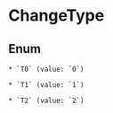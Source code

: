 
# ChangeType

## Enum


    * `T0` (value: `0`)

    * `T1` (value: `1`)

    * `T2` (value: `2`)



